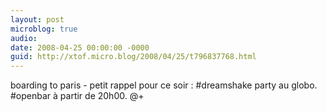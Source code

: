 ```yaml
---
layout: post
microblog: true
audio: 
date: 2008-04-25 00:00:00 -0000
guid: http://xtof.micro.blog/2008/04/25/t796837768.html
---
```

boarding to paris - petit rappel pour ce soir : #dreamshake party au globo. #openbar à partir de 20h00. @+
